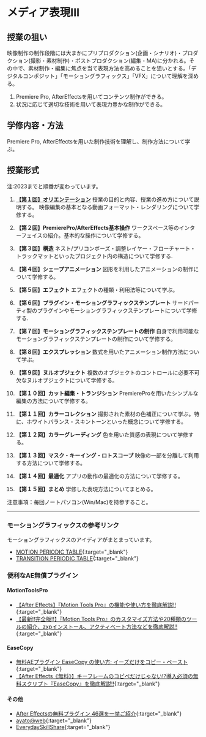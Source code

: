 # メディア表現III

## 授業の狙い

映像制作の制作段階には大まかにプリプロダクション(企画・シナリオ)・プロダクション(撮影・素材制作)・ポストプロダクション(編集・MA)に分かれる。その中で、素材制作・編集に焦点を当て表現方法を高めることを狙いとする。「デジタルコンポジット」「モーショングラフィックス」「VFX」について理解を深める。

1. Premiere Pro, AfterEffectsを用いてコンテンツ制作ができる。
2. 状況に応じて適切な技術を用いて表現力豊かな制作ができる。

## 学修内容・方法
Premiere Pro, AfterEffectsを用いた制作技術を理解し、制作方法について学ぶ。

## 授業形式
注:2023までと順番が変わっています。

1. [**【第１回】オリエンテーション**](./mr3_01.md)
授業の目的と内容、授業の進め方について説明する。
映像編集の基本となる動画フォーマット・レンダリングについて学修する。

2. **【第２回】PremierePro/AfterEffects基本操作**
ワークスペース等のインターフェイスの紹介。基本的な操作について学修する。

3. **【第３回】構造**
ネスト/プリコンポーズ・調整レイヤー・フローチャート・トラックマットといったプロジェクト内の構造について学修する.

4. **【第４回】シェープアニメーション**
図形を利用したアニメーションの制作について学修する。

5. **【第５回】エフェクト**
エフェクトの種類・利用法等について学ぶ。

6. **【第６回】プラグイン・モーショングラフィックステンプレート**
サードパーティ製のプラグインやモーショングラフィックステンプレートについて学修する.

7. **【第７回】モーショングラフィックステンプレートの制作**
自身で利用可能なモーショングラフィックステンプレートの制作について学修する。

8. **【第８回】エクスプレッション**
数式を用いたアニメーション制作方法について学ぶ。

9. **【第９回】ヌルオブジェクト**
複数のオブジェクトのコントロールに必要不可欠なヌルオブジェクトについて学修する。

10. **【第１０回】カット編集・トランジション**
PremiereProを用いたシンプルな編集の方法について学修する。

11. **【第１１回】カラーコレクション**
撮影された素材の色補正について学ぶ。特に、ホワイトバランス・スキントーンといった概念について学修する。

12. **【第１２回】カラーグレーディング**
色を用いた質感の表現について学修する。

13. **【第１３回】マスク・キーイング・ロトスコープ**
映像の一部を分離して利用する方法について学修する。

14. **【第１４回】最適化**
アプリの動作の最適化の方法について学修する。

15. **【第１５回】まとめ**
学修した表現方法についてまとめる。

注意事項：毎回ノートパソコン(Win/Mac)を持参すること。

---
### モーショングラフィックスの参考リンク
モーショングラフィックスのアイディアがまとまっています。
- [MOTION  PERIODIC TABLE](http://foxcodex.html.xdomain.jp/index.html){:target="_blank"}
- [TRANSITION PERIODIC TABLE](https://transition-b89.pages.dev/){:target="_blank"}

### 便利なAE無償プラグイン
#### MotionToolsPro
- [【After Effects】『Motion Tools Pro』の機能や使い方を徹底解説!!](https://nextist.net/motion-tools-pro/){:target="_blank"}
- [【最新!!完全版!!】『Motion Tools Pro』のカスタマイズ方法や20種類のツールの紹介、zxpインストール、アクティベート方法などを徹底解説!!](https://www.youtube.com/watch?v=ibRMABgo0J4){:target="_blank"}

#### EaseCopy
- [無料AEプラグイン EaseCopy の使い方: イーズだけをコピー・ペースト](https://arisanworks.com/aftereffects/easecopy){:target="_blank"}
- [【After Effects《無料》】キーフレームのコピペだけじゃない!?導入必須の無料スクリプト『EaseCopy』を徹底解説!!](https://www.youtube.com/watch?v=xke00oUy8g0){:target="_blank"}

#### その他
- [After Effectsの無料プラグイン 46選を一挙ご紹介](https://www.shutterstock.com/ja/blog/40-free-plugins-and-filters-for-after-effects){:target="_blank"}
- [ayato@web](http://www.ayatoweb.com/){:target="_blank"}
- [EverydaySkillShare](https://everydayskillshare.jp/){:target="_blank"}
